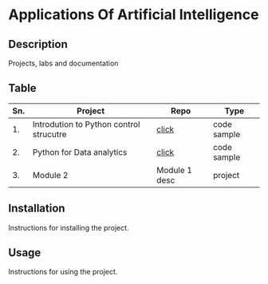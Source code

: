 # Applications Of Artificial Intelligence


## Description

Projects, labs and documentation

## Table

|Sn.| Project | Repo | Type |
|-----------------|-----------------|-----------------|-----------------|
|1.| Introdution to Python control strucutre    | [click](https://github.com/JagdishMane/python-control-structure.git) | code sample |
|2.| Python for Data analytics  | [click](https://github.com/JagdishMane/python-foundation-for-statistices-data-analytics.git) | code sample |
|3.| Module 2   | Module 1 desc     | project |

## Installation

Instructions for installing the project.

## Usage

Instructions for using the project.
